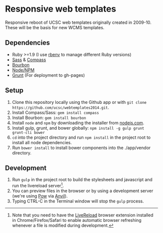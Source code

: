 # Responsive web templates

Responsive reboot of UCSC web templates originally created in 2009-10. These will be the basis for new WCMS templates.

## Dependencies

- Ruby >=1.9 (I use [rbenv](https://github.com/sstephenson/rbenv) to manage different Ruby versions)
- [Sass](http://sass-lang.com/) & [Compass](http://compass-style.org/)
- [Bourbon](http://bourbon.io/)
- [Node/NPM](http://nodejs.org)
- [Grunt](http://gruntjs.com/) (For deployment to gh-pages) 


## Setup

1. Clone this repository locally using the Github app or with `git clone https://github.com/ucsc/webtemplates2014.git`.
2. Install Compass/Sass: `gem install compass`
3. Install Bourbon: `gem install bourbon`
4. Install `node` and `npm` by downloading the installer from [nodejs.com](http://nodejs.org).
5. Install gulp, grunt, and bower globally: `npm install -g gulp grunt grunt-cli bower`
6. `cd` into the project  directory and run `npm install` in the project root to install all node dependencies.
7. Run `bower install` to install bower components into the ./app/vendor directory.

## Development

1. Run `gulp` in the project root to build the stylesheets and javascript and run the livereload server[^1].
2. You can preview files in the browser or by using a development server (we're using [Pow](http://pow.cx) via [Anvil](http://anvilformac.com)).
3. Typing CTRL-C in the Terminal window will stop the `gulp` process.

[^1]: Note that you need to have the [LiveReload](http://livereload.com/) browser extension installed in Chrome/Firefox/Safari to enable automatic browser refreshing whenever a file is modified during development.

